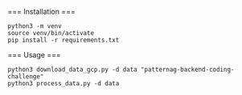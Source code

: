 === Installation ===
```
python3 -m venv 
source venv/bin/activate
pip install -r requirements.txt
```
=== Usage ===
```
python3 download_data_gcp.py -d data "patternag-backend-coding-challenge"
python3 process_data.py -d data
```
